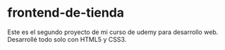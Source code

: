# frontend-de-tienda

Este es el segundo proyecto de mi curso de udemy para desarrollo web. Desarrollé todo solo con HTML5 y CSS3.
